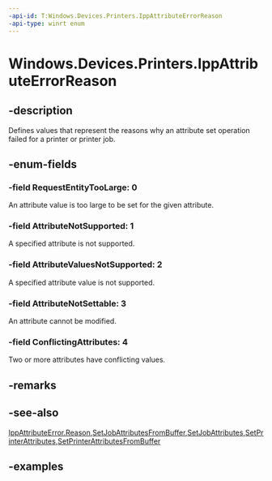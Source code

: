 ```yaml
---
-api-id: T:Windows.Devices.Printers.IppAttributeErrorReason
-api-type: winrt enum
---
```


# Windows.Devices.Printers.IppAttributeErrorReason

<!--
public enum IppAttributeErrorReason
-->


## -description

Defines values that represent the reasons why an attribute set operation failed for a printer or printer job.

## -enum-fields

### -field RequestEntityTooLarge: 0

An attribute value is too large to be set for the given attribute.

### -field AttributeNotSupported: 1

A specified attribute is not supported.

### -field AttributeValuesNotSupported: 2

A specified attribute value is not supported.

### -field AttributeNotSettable: 3

An attribute cannot be modified.

### -field ConflictingAttributes: 4

Two or more attributes have conflicting values.

## -remarks

## -see-also

[IppAttributeError.Reason](ippattributeerror_reason.md),[SetJobAttributesFromBuffer](..\windows.graphics.printing.workflow\printworkflowprinterjob_setjobattributesfrombuffer_1450252241.md),[SetJobAttributes](..\windows.graphics.printing.workflow\printworkflowprinterjob_setjobattributes_769553459.md),[SetPrinterAttributes](ippprintdevice_setprinterattributes_265185914.md),[SetPrinterAttributesFromBuffer](ippprintdevice_setprinterattributesfrombuffer_1715668139.md)

## -examples


